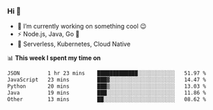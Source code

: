 ### Hi 👋

<!--
**nodejh/nodejh** is a ✨ _special_ ✨ repository because its `README.md` (this file) appears on your GitHub profile.

Here are some ideas to get you started:

- 🔭 I’m currently working on ...
- 🌱 I’m currently learning ...
- 👯 I’m looking to collaborate on ...
- 🤔 I’m looking for help with ...
- 💬 Ask me about ...
- 📫 How to reach me: ...
- 😄 Pronouns: ...
- ⚡ Fun fact: ...
-->

- 🔭 I’m currently working on something cool :wink:
- ⚡ Node.js, Java, Go :thought_balloon:
- 🤖 Serverless, Kubernetes, Cloud Native

📊 **This week I spent my time on**

<!--START_SECTION:waka-->

```txt
JSON         1 hr 23 mins    █████████████░░░░░░░░░░░░   51.97 %
JavaScript   23 mins         ███▓░░░░░░░░░░░░░░░░░░░░░   14.47 %
Python       20 mins         ███▒░░░░░░░░░░░░░░░░░░░░░   13.03 %
Java         19 mins         ███░░░░░░░░░░░░░░░░░░░░░░   11.86 %
Other        13 mins         ██░░░░░░░░░░░░░░░░░░░░░░░   08.62 %
```

<!--END_SECTION:waka-->


<!--
:traffic_light: **Visitors**

![visitors](https://visitor-badge.glitch.me/badge?page_id=nodejh.nodejh)
-->

